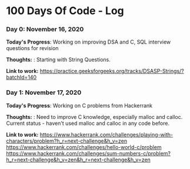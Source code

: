 # 100 Days Of Code - Log


### Day 0: November 16, 2020

**Today's Progress**: Working on improving DSA and C, SQL interview questions for revision

**Thoughts:** : Starting with String Questions.

**Link to work:** https://practice.geeksforgeeks.org/tracks/DSASP-Strings/?batchId=140


### Day 1: November 17, 2020

**Today's Progress**: Working on C problems from Hackerrank

**Thoughts:** : Need to improve C knowledge, especially malloc and calloc. Current status - haven't used malloc and calloc in any code before.

**Link to work:** https://www.hackerrank.com/challenges/playing-with-characters/problem?h_r=next-challenge&h_v=zen
                  https://www.hackerrank.com/challenges/hello-world-c/problem
                  https://www.hackerrank.com/challenges/sum-numbers-c/problem?h_r=next-challenge&h_v=zen&h_r=next-challenge&h_v=zen
